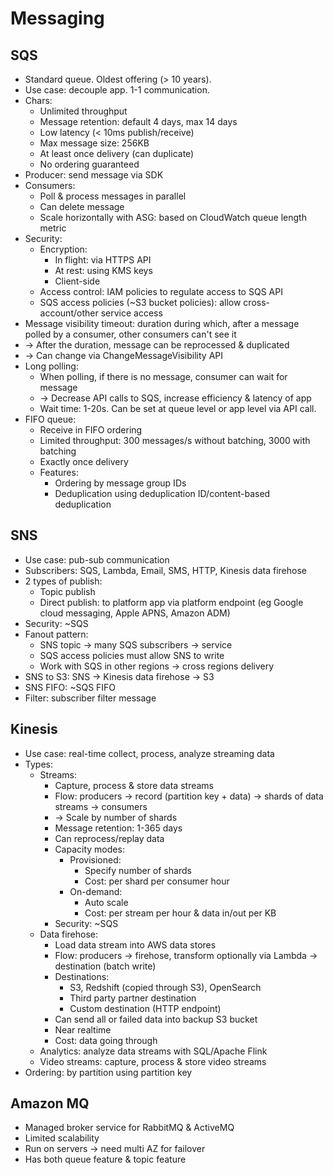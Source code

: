 # Messaging
## SQS
- Standard queue. Oldest offering (> 10 years).
- Use case: decouple app. 1-1 communication.
- Chars:
  - Unlimited throughput
  - Message retention: default 4 days, max 14 days
  - Low latency (< 10ms publish/receive)
  - Max message size: 256KB
  - At least once delivery (can duplicate)
  - No ordering guaranteed
- Producer: send message via SDK
- Consumers:
  - Poll & process messages in parallel
  - Can delete message
  - Scale horizontally with ASG: based on CloudWatch queue length metric
- Security:
  - Encryption:
    - In flight: via HTTPS API
    - At rest: using KMS keys
    - Client-side
  - Access control: IAM policies to regulate access to SQS API
  - SQS access policies (~S3 bucket policies): allow cross-account/other service access
- Message visibility timeout: duration during which, after a message polled by a consumer, other consumers can't see it
- -> After the duration, message can be reprocessed & duplicated
- -> Can change via ChangeMessageVisibility API
- Long polling:
  - When polling, if there is no message, consumer can wait for message
  - -> Decrease API calls to SQS, increase efficiency & latency of app
  - Wait time: 1-20s. Can be set at queue level or app level via API call.
- FIFO queue:
  - Receive in FIFO ordering
  - Limited throughput: 300 messages/s without batching, 3000 with batching
  - Exactly once delivery
  - Features:
    - Ordering by message group IDs
    - Deduplication using deduplication ID/content-based deduplication
## SNS
- Use case: pub-sub communication
- Subscribers: SQS, Lambda, Email, SMS, HTTP, Kinesis data firehose
- 2 types of publish:
  - Topic publish
  - Direct publish: to platform app via platform endpoint (eg Google cloud messaging, Apple APNS, Amazon ADM)
- Security: ~SQS
- Fanout pattern:
  - SNS topic -> many SQS subscribers -> service
  - SQS access policies must allow SNS to write
  - Work with SQS in other regions -> cross regions delivery
- SNS to S3: SNS -> Kinesis data firehose -> S3
- SNS FIFO: ~SQS FIFO
- Filter: subscriber filter message
## Kinesis
- Use case: real-time collect, process, analyze streaming data
- Types:
  - Streams:
    - Capture, process & store data streams
    - Flow: producers -> record (partition key + data) -> shards of data streams -> consumers
    - -> Scale by number of shards
    - Message retention: 1-365 days
    - Can reprocess/replay data
    - Capacity modes:
      - Provisioned:
        - Specify number of shards
        - Cost: per shard per consumer hour
      - On-demand:
        - Auto scale
        - Cost: per stream per hour & data in/out per KB
    - Security: ~SQS
  - Data firehose:
    - Load data stream into AWS data stores
    - Flow: producers -> firehose, transform optionally via Lambda -> destination (batch write)
    - Destinations:
      - S3, Redshift (copied through S3), OpenSearch
      - Third party partner destination
      - Custom destination (HTTP endpoint)
    - Can send all or failed data into backup S3 bucket
    - Near realtime
    - Cost: data going through
  - Analytics: analyze data streams with SQL/Apache Flink
  - Video streams: capture, process & store video streams
- Ordering: by partition using partition key
## Amazon MQ
- Managed broker service for RabbitMQ & ActiveMQ
- Limited scalability
- Run on servers -> need multi AZ for failover
- Has both queue feature & topic feature